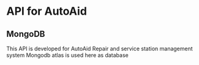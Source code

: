 # API for AutoAid
## MongoDB 
This API is developed for AutoAid Repair and service station management system
Mongodb atlas is used here as database
